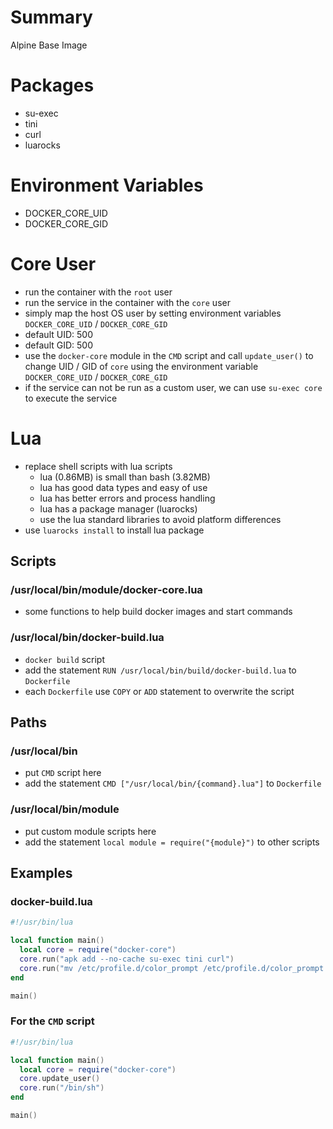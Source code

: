 # Summary
Alpine Base Image

# Packages
- su-exec
- tini
- curl
- luarocks

# Environment Variables
- DOCKER_CORE_UID
- DOCKER_CORE_GID

# Core User
- run the container with the `root` user
- run the service in the container with the `core` user
- simply map the host OS user by setting environment variables `DOCKER_CORE_UID` / `DOCKER_CORE_GID`
- default UID: 500
- default GID: 500
- use the `docker-core` module in the `CMD` script and call `update_user()` to change UID / GID of `core` using the environment variable `DOCKER_CORE_UID` / `DOCKER_CORE_GID`
- if the service can not be run as a custom user, we can use `su-exec core` to execute the service

# Lua
- replace shell scripts with lua scripts
  - lua (0.86MB) is small than bash (3.82MB)
  - lua has good data types and easy of use
  - lua has better errors and process handling
  - lua has a package manager (luarocks)
  - use the lua standard libraries to avoid platform differences
- use `luarocks install` to install lua package

## Scripts
### /usr/local/bin/module/docker-core.lua
- some functions to help build docker images and start commands

### /usr/local/bin/docker-build.lua
- `docker build` script
- add the statement `RUN /usr/local/bin/build/docker-build.lua` to `Dockerfile`
- each `Dockerfile` use `COPY` or `ADD` statement to overwrite the script

## Paths
### /usr/local/bin
- put `CMD` script here
- add the statement `CMD ["/usr/local/bin/{command}.lua"]` to `Dockerfile`

### /usr/local/bin/module
- put custom module scripts here
- add the statement `local module = require("{module}")` to other scripts

## Examples
### docker-build.lua
```lua
#!/usr/bin/lua

local function main()
  local core = require("docker-core")
  core.run("apk add --no-cache su-exec tini curl")
  core.run("mv /etc/profile.d/color_prompt /etc/profile.d/color_prompt.sh")
end

main()
```

### For the `CMD` script
```lua
#!/usr/bin/lua

local function main()
  local core = require("docker-core")
  core.update_user()
  core.run("/bin/sh")
end

main()
```
